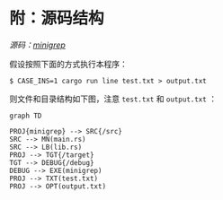 # 附：源码结构

*源码：[minigrep](https://gitee.com/A1G2G1/Rust_The_Book/tree/master/minigrep)*

假设按照下面的方式执行本程序：
```text
$ CASE_INS=1 cargo run line test.txt > output.txt
```

则文件和目录结构如下图，注意 ```test.txt``` 和 ```output.txt``` ：

```
graph TD

PROJ{minigrep} --> SRC{/src}
SRC --> MN(main.rs)
SRC --> LB(lib.rs)
PROJ --> TGT{/target}
TGT --> DEBUG{/debug}
DEBUG --> EXE(minigrep)
PROJ --> TXT(test.txt)
PROJ --> OPT(output.txt)
```